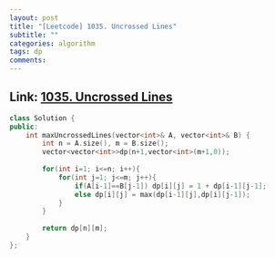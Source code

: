 ```yaml
---
layout: post
title: "[Leetcode] 1035. Uncrossed Lines"
subtitle: ""
categories: algorithm
tags: dp
comments:
---
```


## Link: [1035. Uncrossed Lines](https://leetcode.com/problems/uncrossed-lines/)

```cpp
class Solution {
public:
    int maxUncrossedLines(vector<int>& A, vector<int>& B) {
        int n = A.size(), m = B.size();
        vector<vector<int>>dp(n+1,vector<int>(m+1,0));
        
        for(int i=1; i<=n; i++){
            for(int j=1; j<=m; j++){
                if(A[i-1]==B[j-1]) dp[i][j] = 1 + dp[i-1][j-1];
                else dp[i][j] = max(dp[i-1][j],dp[i][j-1]);
            }
        }
        
        return dp[n][m];
    }
};

```
